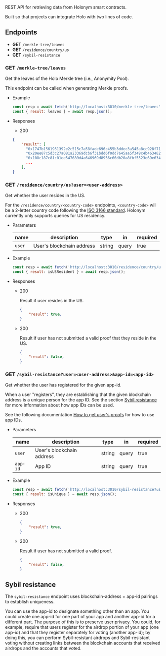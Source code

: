 REST API for retrieving data from Holonym smart contracts.

Built so that projects can integrate Holo with two lines of code.

## Endpoints

- **GET** `/merkle-tree/leaves`
- **GET** `/residence/country/us`
- **GET** `/sybil-resistance`

### **GET** `/merkle-tree/leaves`

Get the leaves of the Holo Merkle tree (i.e., Anonymity Pool).

This endpoint can be called when generating Merkle proofs.

- Example

  ```JavaScript
  const resp = await fetch('http://localhost:3010/merkle-tree/leaves');
  const { result: leaves } = await resp.json();
  ```

- Responses

  - 200

  ```JSON
  {
      "result": [
        "0x1747b1561951392e2c515c7a58fade696c455b3ddec3a545a8cc928f71d104f8",
        "0x20ee87c5d3c27a081a23369dcb6f31bdd6f0dd7645aa5f349c4b46348250b62c",
        "0x108c187c81c01ee547689d4a646969d8956c66db20a8fbf5523e69e63418882b",
        ...
      ],
  }

  ```

### **GET** `/residence/country/us?user=<user-address>`

Get whether the user resides in the US.

For the `/residence/country/<country-code>` endpoints, `<country-code>` will be a 2-letter country code following the [ISO 3166 standard](https://www.iso.org/iso-3166-country-codes.html). Holonym currently only supports queries for US residency.

- Parameters

  | name   | description               | type   | in    | required |
  | ------ | ------------------------- | ------ | ----- | -------- |
  | `user` | User's blockchain address | string | query | true     |

- Example

  ```JavaScript
  const resp = await fetch('http://localhost:3010/residence/country/us?user=0x0000000000000000000000000000000000000000');
  const { result: isUSResident } = await resp.json();
  ```

- Responses

  - 200

    Result if user resides in the US.

    ```JSON
    {
        "result": true,
    }
    ```

  - 200

    Result if user has not submitted a valid proof that they reside in the US.

    ```JSON
    {
        "result": false,
    }
    ```

### **GET** `/sybil-resistance?user=<user-address>&app-id=<app-id>`

Get whether the user has registered for the given app-id.

When a user "registers", they are establishing that the given blockchain address is a unique person for the app ID. See the section [Sybil resistance](#sybil-resistance) for more information about how app IDs can be used.

See the following documentation [How to get user's proofs](https://holonym.gitbook.io/holonym-alpha/usage/how-to-stop-sybil-attacks-using-holonym#how-to-get-the-proof) for how to use app IDs.

- Parameters

  | name     | description               | type   | in    | required |
  | -------- | ------------------------- | ------ | ----- | -------- |
  | `user`   | User's blockchain address | string | query | true     |
  | `app-id` | App ID                    | string | query | true     |

- Example

  ```JavaScript
  const resp = await fetch('http://localhost:3010/sybil-resistance?user=0x0000000000000000000000000000000000000000&app-id=12345678');
  const { result: isUnique } = await resp.json();
  ```

- Responses

  - 200

    ```JSON
    {
        "result": true,
    }
    ```

  - 200

    Result if user has not submitted a valid proof.

    ```JSON
    {
        "result": false,
    }
    ```

## Sybil resistance

The `sybil-resistance` endpoint uses blockchain-address + app-id pairings to establish uniqueness.

<!-- A user who has registered the blockchain-address + app-id pairing *x* has established that, for the app-id, no other blockchain address that has registered with this app-id is controlled by the person who controls the address in *x*. -->

You can use the app-id to designate something other than an app. You could create one app-id for one part of your app and another app-id for a different part. The purpose of this is to preserve user privacy. You could, for example, require that users register for the airdrop portion of your app (one app-id) and that they register separately for voting (another app-id); by doing this, you can perform Sybil-resistant airdrops and Sybil-resistant voting without creating links between the blockchain accounts that received airdrops and the accounts that voted.

<!-- TODO: Create a tree graph of variably global app ids, e.g.,...

    -- global_app_id
       |--- app-1
       |    |--- sub-app-1
       |    |--- sub-app-2
       |--- app-2 -->
